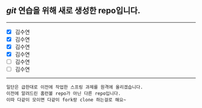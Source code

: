 ## *git* 연습을 위해 새로 생성한 repo입니다.

---

- [x] 김수연
- [x] 김수연
- [x] 김수연
- [x] 김수연
- [ ] 김수연
- [ ] 김수연

---
```
일단은 급한대로 이전에 작업한 스프링 과제를 원격에 올리겠습니다.
이전에 알려드린 홈런볼 repo가 아닌 다른 repo입니다.
이따 다같이 모이면 다같이 fork랑 clone 하는걸로 해요~
```
